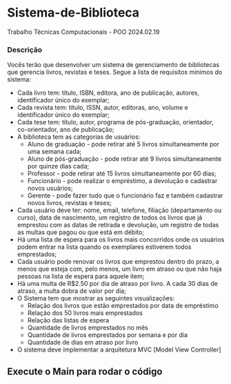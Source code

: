 # Sistema-de-Biblioteca
Trabalho Técnicas Computacionais - POO
2024.02.19

### Descrição
Vocês terão que desenvolver um sistema de gerenciamento de bibliotecas que gerencia livros, revistas e teses. Segue a lista de requisitos mínimos do sistema:
  - Cada livro tem: título, ISBN, editora, ano de publicação, autores, identificador único do exemplar;
  - Cada revista tem: título, ISSN, autor, editoras, ano, volume e identificador único do exemplar;
  - Cada tese tem: título, autor, programa de pós-graduação, orientador, co-orientador, ano de publicação;
  - A biblioteca tem as categorias de usuários:
      - Aluno de graduação - pode retirar até 5 livros simultaneamente por uma semana cada;
      - Aluno de pós-graduação - pode retirar até 9 livros simultaneamente por quinze dias cada;
      - Professor - pode retirar até 15 livros simultaneamente por 60 dias;
      - Funcionário - pode realizar o empréstimo, a devolução e cadastrar novos usuários;
      - Gerente - pode fazer tudo que o funcionário faz e também cadastrar novos livros, revistas e teses;
  - Cada usuário deve ter: nome, email, telefone, filiação (departamento ou curso), data de nascimento, um registro de todos os livros que já emprestou com as datas de retirada e devolução, um registro de todas as multas que pagou ou que está em débito;
  - Há uma lista de espera para os livros mais concorridos onde os usuários podem entrar na lista quando os exemplares estiverem todos emprestados;
  - Cada usuário pode renovar os livros que emprestou dentro do prazo, a menos que esteja com, pelo menos, um livro em atraso ou que não haja pessoas na lista de espera para aquele item;
  - Há uma multa de R$2.50 por dia de atraso por livro. A cada 30 dias de atraso, a multa dobra de valor por dia;
  - O Sistema tem que mostrar as seguintes visualizações:
      - Relação dos livros que estão emprestados por data de empréstimo
      - Relação dos 50 livros mais emprestados
      - Relação das listas de espera
      - Quantidade de livros emprestados no mês
      - Quantidade de livros emprestados por semana e por dia
      - Quantidade de dias em atraso por livro
  - O sistema deve implementar a arquitetura MVC [Model View Controller]

## Execute o Main para rodar o código

